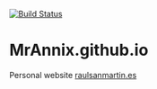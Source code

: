 [![Build Status](https://travis-ci.org/MrAnnix/MrAnnix.github.io.svg?branch=master)](https://travis-ci.org/MrAnnix/MrAnnix.github.io)
# MrAnnix.github.io
Personal website [raulsanmartin.es]( https://raulsanmartin.es "Raul's webpage")
